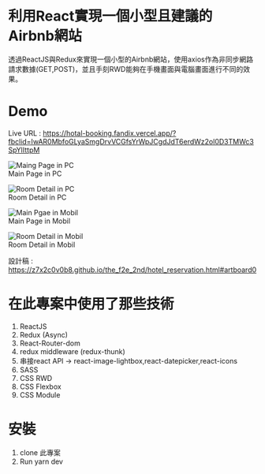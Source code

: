 # 利用React實現一個小型且建議的Airbnb網站

透過ReactJS與Redux來實現一個小型的Airbnb網站，使用axios作為非同步網路請求數據(GET,POST)，並且手刻RWD能夠在手機畫面與電腦畫面進行不同的效果。

# Demo

Live URL : https://hotal-booking.fandix.vercel.app/?fbclid=IwAR0MbfoGLyaSmgDrvVCGfsYrWpJCgdJdT6erdWz2ol0D3TMWc3SpYlIttpM<br>

![Maing Page in PC](https://ithelp.ithome.com.tw/upload/images/20200706/20124767onK5m34ttU.png)<br>
Main Page in PC<br>

![Room Detail in PC](https://ithelp.ithome.com.tw/upload/images/20200706/20124767S1lzadMqBU.png)<br>
Room Detail in PC<br>

![Main Pgae in Mobil](https://ithelp.ithome.com.tw/upload/images/20200706/201247671ZUVGt5Py0.png)<br>
Main Page in Mobil<br>

![Room Detail in Mobil](https://ithelp.ithome.com.tw/upload/images/20200706/20124767rkD2LHzU9H.png)<br>
Room Detail in Mobil<br>

設計稿 : https://z7x2c0v0b8.github.io/the_f2e_2nd/hotel_reservation.html#artboard0

# 在此專案中使用了那些技術
1. ReactJS
2. Redux (Async)
3. React-Router-dom
4. redux middleware (redux-thunk)
5. 串接react API -> react-image-lightbox,react-datepicker,react-icons
6. SASS
7. CSS RWD
8. CSS Flexbox
9. CSS Module

# 安裝
1. clone 此專案
2. Run yarn dev
